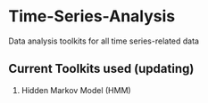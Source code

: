 # Time-Series-Analysis
Data analysis toolkits for all time series-related data

## Current Toolkits used (updating)
1. Hidden Markov Model (HMM)
